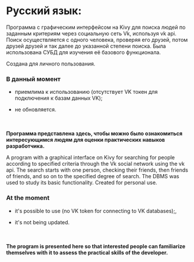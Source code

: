 # Русский язык:

Программа с графическим интерфейсом на Kivy для поиска людей по заданным критериям через социальную сеть Vk, используя vk api. Поиск осуществляется с одного человека, проверяя его друзей, потом друзей друзей и так далее до указанной степени поиска. Была использована СУБД для изучения её базового функционала.

Создана для личного пользования.

### В данный момент

- приемлима к использованию (отсутствует VK токен для подключения к базам данных VK);

- не обновляется.

\
\
**Программа представлена здесь, чтобы можно было ознакомиться интересующимся людям для оценки практических навыков разработчика.**

A program with a graphical interface on Kivy for searching for people according to specified criteria through the Vk social network using the vk api. The search starts with one person, checking their friends, then friends of friends, and so on to the specified degree of search. The DBMS was used to study its basic functionality.
Created for personal use.

### At the moment

- it's possible to use (no VK token for connecting to VK databases);,

- it's not being updated.

\
\
**The program is presented here so that interested people can familiarize themselves with it to assess the practical skills of the developer.**
